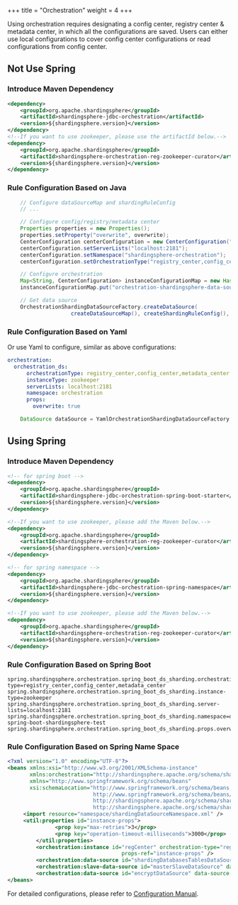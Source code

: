 +++
title = "Orchestration"
weight = 4
+++

Using orchestration requires designating a config center, registry center & metadata center, in which all the configurations are saved. Users can either use local configurations to cover config center configurations or read configurations from config center.

## Not Use Spring

### Introduce Maven Dependency

```xml
<dependency>
    <groupId>org.apache.shardingsphere</groupId>
    <artifactId>shardingsphere-jdbc-orchestration</artifactId>
    <version>${shardingsphere.version}</version>
</dependency>
<!--If you want to use zookeeper, please use the artifactId below.-->
<dependency>
    <groupId>org.apache.shardingsphere</groupId>
    <artifactId>shardingsphere-orchestration-reg-zookeeper-curator</artifactId>
    <version>${shardingsphere.version}</version>
</dependency>
```

### Rule Configuration Based on Java

```java
    // Configure dataSourceMap and shardingRuleConfig
    // ...

    // Configure config/registry/metadata center
    Properties properties = new Properties();
    properties.setProperty("overwrite", overwrite);
    CenterConfiguration centerConfiguration = new CenterConfiguration("zookeeper", properties);
    centerConfiguration.setServerLists("localhost:2181");
    centerConfiguration.setNamespace("shardingsphere-orchestration");
    centerConfiguration.setOrchestrationType("registry_center,config_center,metadata_center");

    // Configure orchestration
    Map<String, CenterConfiguration> instanceConfigurationMap = new HashMap<String, CenterConfiguration>();
    instanceConfigurationMap.put("orchestration-shardingsphere-data-source", centerConfiguration);

    // Get data source
    OrchestrationShardingDataSourceFactory.createDataSource(
                    createDataSourceMap(), createShardingRuleConfig(), new HashMap<String, Object>(), new Properties(), new OrchestrationConfiguration(instanceConfigurationMap));
```

### Rule Configuration Based on Yaml

Or use Yaml to configure, similar as above configurations:

```yaml
orchestration:
  orchestration_ds:
      orchestrationType: registry_center,config_center,metadata_center
      instanceType: zookeeper
      serverLists: localhost:2181
      namespace: orchestration
      props:
        overwrite: true
```

```java
    DataSource dataSource = YamlOrchestrationShardingDataSourceFactory.createDataSource(yamlFile);
```

## Using Spring

### Introduce Maven Dependency

```xml
<!-- for spring boot -->
<dependency>
    <groupId>org.apache.shardingsphere</groupId>
    <artifactId>shardingsphere-jdbc-orchestration-spring-boot-starter</artifactId>
    <version>${shardingsphere.version}</version>
</dependency>

<!--If you want to use zookeeper, please add the Maven below.-->
<dependency>
    <groupId>org.apache.shardingsphere</groupId>
    <artifactId>shardingsphere-orchestration-reg-zookeeper-curator</artifactId>
    <version>${shardingsphere.version}</version>
</dependency>
```

```xml
<!-- for spring namespace -->
<dependency>
    <groupId>org.apache.shardingsphere</groupId>
    <artifactId>shardingsphere-jdbc-orchestration-spring-namespace</artifactId>
    <version>${shardingsphere.version}</version>
</dependency>

<!--If you want to use zookeeper, please add the Maven below.-->
<dependency>
    <groupId>org.apache.shardingsphere</groupId>
    <artifactId>shardingsphere-orchestration-reg-zookeeper-curator</artifactId>
    <version>${shardingsphere.version}</version>
</dependency>
```

### Rule Configuration Based on Spring Boot

```properties
spring.shardingsphere.orchestration.spring_boot_ds_sharding.orchestration-type=registry_center,config_center,metadata_center
spring.shardingsphere.orchestration.spring_boot_ds_sharding.instance-type=zookeeper
spring.shardingsphere.orchestration.spring_boot_ds_sharding.server-lists=localhost:2181
spring.shardingsphere.orchestration.spring_boot_ds_sharding.namespace=orchestration-spring-boot-shardingsphere-test
spring.shardingsphere.orchestration.spring_boot_ds_sharding.props.overwrite=true
```

### Rule Configuration Based on Spring Name Space

```xml
<?xml version="1.0" encoding="UTF-8"?>
<beans xmlns:xsi="http://www.w3.org/2001/XMLSchema-instance"
       xmlns:orchestration="http://shardingsphere.apache.org/schema/shardingsphere/orchestration"
       xmlns="http://www.springframework.org/schema/beans"
       xsi:schemaLocation="http://www.springframework.org/schema/beans
                           http://www.springframework.org/schema/beans/spring-beans.xsd
                           http://shardingsphere.apache.org/schema/shardingsphere/orchestration
                           http://shardingsphere.apache.org/schema/shardingsphere/orchestration/orchestration.xsd">
     <import resource="namespace/shardingDataSourceNamespace.xml" />
     <util:properties id="instance-props">
               <prop key="max-retries">3</prop>
               <prop key="operation-timeout-milliseconds">3000</prop>
         </util:properties>
         <orchestration:instance id="regCenter" orchestration-type="registry_center,config_center,metadata_center" instance-type="zookeeper" server-lists="localhost:2181" namespace="orchestration-spring-namespace-demo"
                                    props-ref="instance-props" />
         <orchestration:data-source id="shardingDatabasesTablesDataSource" data-source-ref="realShardingDatabasesTablesDataSource" instance-ref="regCenter" overwrite="true" />
         <orchestration:slave-data-source id="masterSlaveDataSource" data-source-ref="realMasterSlaveDataSource" instance-ref="regCenter" overwrite="true" />
         <orchestration:data-source id="encryptDataSource" data-source-ref="realEncryptDataSource" instance-ref="regCenter" overwrite="true" />
</beans>
```

For detailed configurations, please refer to [Configuration Manual](http://shardingsphere.apache.org/document/current/cn/manual/shardingsphere-jdbc/configuration/).
